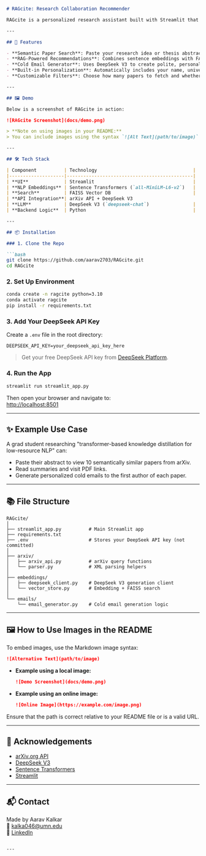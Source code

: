 
```markdown
# RAGcite: Research Collaboration Recommender

RAGcite is a personalized research assistant built with Streamlit that helps graduate students discover relevant research papers and contact potential collaborators. It uses arXiv's open API and integrates Retrieval-Augmented Generation (RAG) with DeepSeek V3 to recommend papers and generate cold emails to professors.

---

## 🚀 Features

- **Semantic Paper Search**: Paste your research idea or thesis abstract to find top-matching papers from arXiv.
- **RAG-Powered Recommendations**: Combines sentence embeddings with FAISS to find relevant literature based on meaning, not just keywords.
- **Cold Email Generator**: Uses DeepSeek V3 to create polite, personalized outreach emails to professors or authors.
- **Built-in Personalization**: Automatically includes your name, university, and contact information in generated emails.
- **Customizable Filters**: Choose how many papers to fetch and whether to include emails or not.

---

## 🖼️ Demo

Below is a screenshot of RAGcite in action:

![RAGcite Screenshot](docs/demo.png)

> **Note on using images in your README:**  
> You can include images using the syntax `![Alt Text](path/to/image)`. The path can be relative (e.g., `docs/demo.png`) or an absolute URL.

---

## 🛠️ Tech Stack

| Component          | Technology                                   |
|--------------------|----------------------------------------------|
| **UI**             | Streamlit                                    |
| **NLP Embeddings** | Sentence Transformers (`all-MiniLM-L6-v2`)   |
| **Search**         | FAISS Vector DB                              |
| **API Integration**| arXiv API + DeepSeek V3                        |
| **LLM**            | DeepSeek V3 (`deepseek-chat`)                |
| **Backend Logic**  | Python                                       |

---

## 📦 Installation

### 1. Clone the Repo

```bash
git clone https://github.com/aarav2703/RAGcite.git
cd RAGcite
```

### 2. Set Up Environment

```bash
conda create -n ragcite python=3.10
conda activate ragcite
pip install -r requirements.txt
```

### 3. Add Your DeepSeek API Key

Create a `.env` file in the root directory:

```
DEEPSEEK_API_KEY=your_deepseek_api_key_here
```

> Get your free DeepSeek API key from [DeepSeek Platform](https://platform.deepseek.com).

### 4. Run the App

```bash
streamlit run streamlit_app.py
```

Then open your browser and navigate to:  
[http://localhost:8501](http://localhost:8501)

---

## ✨ Example Use Case

A grad student researching "transformer-based knowledge distillation for low-resource NLP" can:

- Paste their abstract to view 10 semantically similar papers from arXiv.
- Read summaries and visit PDF links.
- Generate personalized cold emails to the first author of each paper.

---

## 📚 File Structure

```
RAGcite/
│
├── streamlit_app.py          # Main Streamlit app
├── requirements.txt
├── .env                      # Stores your DeepSeek API key (not committed)
│
├── arxiv/
│   ├── arxiv_api.py          # arXiv query functions
│   └── parser.py             # XML parsing helpers
│
├── embeddings/
│   ├── deepseek_client.py    # DeepSeek V3 generation client
│   └── vector_store.py       # Embedding + FAISS search
│
└── emails/
    └── email_generator.py    # Cold email generation logic
```

---

## 🖼️ How to Use Images in the README

To embed images, use the Markdown image syntax:

```markdown
![Alternative Text](path/to/image)
```

- **Example using a local image:**  
  ```markdown
  ![Demo Screenshot](docs/demo.png)
  ```

- **Example using an online image:**  
  ```markdown
  ![Online Image](https://example.com/image.png)
  ```

Ensure that the path is correct relative to your README file or is a valid URL.

---

## 🤝 Acknowledgements

- [arXiv.org API](https://arxiv.org/help/api)
- [DeepSeek V3](https://platform.deepseek.com/)
- [Sentence Transformers](https://www.sbert.net/)
- [Streamlit](https://streamlit.io)

---

## 📬 Contact

Made by Aarav Kalkar  
📧 [kalka046@umn.edu](mailto:kalka046@umn.edu)  
🔗 [LinkedIn](https://linkedin.com/in/aaravkalkar)
```

---

